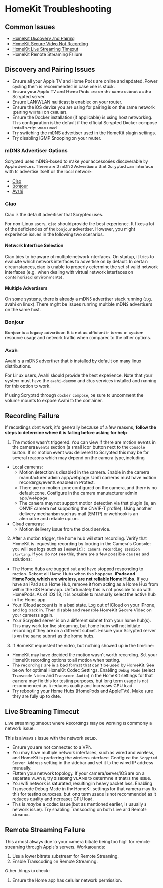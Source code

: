 # HomeKit Troubleshooting

## Common Issues

* [HomeKit Discovery and Pairing](#homekit-discovery-and-pairing-issues)
* [HomeKit Secure Video Not Recording](#homekit-secure-video-not-recording)
* [HomeKit Live Streaming Timeout](#homekit-live-streaming-timeout-recordings-may-be-working)
* [HomeKit Remote Streaming Failure](#homekit-remote-streaming-failure)

## Discovery and Pairing Issues

* Ensure all your Apple TV and Home Pods are online and updated. Power cycling them is recommended in case one is stuck.
* Ensure your Apple TV and Home Pods are on the same subnet as the Scrypted server.
* Ensure LAN/WLAN multicast is enabled on your router.
* Ensure the iOS device you are using for pairing is on the same network (pairing will fail on cellular).
* Ensure the Docker installation (if applicable) is using host networking. This configuration is the default if the official Scrypted Docker compose install script was used.
* Try switching the mDNS advertiser used in the HomeKit plugin settings.
* Try disabling IGMP Snooping on your router.

### mDNS Advertiser Options

Scrypted uses mDNS-based to make your accessories discoverable by Apple devices.
There are 3 mDNS Advertisers that Scrypted can interface with to advertise itself on the local network:

* [Ciao](#ciao)
* [Bonjour](#bonjour)
* [Avahi](#avahi)

### Ciao

Ciao is the default advertiser that Scrypted uses.

For non-Linux users, `ciao` should provide the best experience. It fixes a lot of the deficiencies of the `bonjour` advertiser. However, you might experience issues in the following two scenarios.

#### Network Interface Selection
Ciao tries to be aware of multiple network interfaces. 
On startup, it tries to evaluate which network interfaces to advertise on by default.
In certain circumstances, ciao is unable to properly determine the set of valid network interfaces (e.g., when dealing with virtual network interfaces on containerised environments).

#### Multiple Advertisers
On some systems, there is already a mDNS advertiser stack running (e.g. avahi on linux). There might be issues running multiple mDNS advertisers on the same host.

### Bonjour

Bonjour is a legacy advertiser. It is not as efficient in terms of system resource usage and network traffic when compared to the other options.

### Avahi

Avahi is a mDNS advertiser that is installed by default on many linux distributions.

For Linux users, Avahi should provide the best experience.
Note that your system must have the `avahi-daemon` and `dbus` services installed and running for this option to work.

If using Scrypted through `docker compose`, be sure to uncomment the volume mounts to expose Avahi to the container.

## Recording Failure

If recordings dont work, it's generally because of a few reasons, **follow the steps to determine where it is failing before asking for help**:

1) The motion wasn't triggered. You can view if there are motion events in the camera `Events` section (a small icon button next to the `Console` button. If no motion event was delivered to Scrypted this may be for several reasons which may depend on the camera type, including:
  * Local cameras:
    * Motion detection is disabled in the camera. Enable in the camera manufacturer admin app/webpage. Unifi cameras must have motion recordings/events enabled in Protect.
    * There are no motion zone configured on the camera, and there is no default zone. Configure in the camera manufacturer admin app/webpage.
    * The camera may not support motion detection via that plugin (ie, an ONVIF camera not supporting the ONVIF-T profile). Using another delivery mechanism such as mail (SMTP) or webhook is an alernative and reliable option.
  * Cloud cameras:
    * Motion delivery issue from the cloud service.

2) After a motion trigger, the home hub will start recording. Verify that HomeKit is requesting recording by looking in the Camera's Console: you will see logs such as `[HomeKit]: Camera recording session starting`. If you do not see this, there are a few possible causes and solutions:
  * The Home Hubs are bugged out and have stopped responding to motion. Reboot all Home Hubs when this happens. **iPads and HomePods, which are wireless, are not reliable Home Hubs.** If you have an iPad as a Home Hub, remove it from acting as a Home Hub from within the iOS Home app. Unfortunately this is not possible to do with HomePods. As of iOS 18, it is possible to manually select the active hub in the Home app.
  * Your iCloud account is in a bad state. Log out of iCloud on your iPhone, and log back in. Then disable and reenable HomeKit Secure Video on your cameras again.
  * Your Scrypted server is on a different subnet from your home hub(s). This may work for live streaming, but home hubs will not initiate recording if they are on a different subnet. Ensure your Scrypted server is on the same subnet as the home hubs. 

3) If HomeKit requested the video, but nothing showed up in the timeline:
  * HomeKit may have decided the motion wasn't worth recording. Set your HomeKit recording options to all motion when testing.
  * The recordings are in a bad format that can't be used by HomeKit. See below for optimal HomeKit Codec Settings. Enabling `Debug Mode` (select `Transcode Video` and `Transcode Audio`) in the HomeKit settings for that camera may fix this for testing purposes, but long term usage is not recommended as it reduces quality and increases CPU load.
  * Try rebooting your Home Hubs (HomePods and AppleTVs). Make sure they are fully up to date.

## Live Streaming Timeout

Live streaming timeout where Recordings may be working is commonly a network issue.

This is always a issue with the network setup. 
  * Ensure you are not connected to a VPN.
  * You may have multiple network interfaces, such as wired and wireless, and HomeKit is preferring the wireless interface. Configure the `Scrypted Server Address` setting in the sidebar and set it to the wired IP address manually.
  * Flatten your network topology. If your camera/server/iOS are on a separate VLANs, try disabling VLANs to determine if that is the issue.
  * You wifi network is saturated, resulting in heavy packet loss. Enabling Transcode Debug Mode in the HomeKit settings for that camera may fix this for testing purposes, but long term usage is not recommended as it reduces quality and increases CPU load.
  * This is *may* be a codec issue (but as mentioned earlier, is usually a network issue). Try enabling Transcoding on both Live and Remote streams.

## Remote Streaming Failure

This almost always due to your camera bitrate being too high for remote streaming through Apple's servers. Workarounds:
1) Use a lower bitrate substream for Remote Streaming.
2) Enable Transcoding on Remote Streaming.

Other things to check:
1) Ensure the Home app has cellular network permission.

